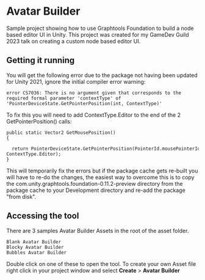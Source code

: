 # Avatar Builder
Sample project showing how to use Graphtools Foundation to build a node based editor UI in Unity.
This project was created for my GameDev Guild 2023 talk on creating a custom node based editor UI.

## Getting it running ##
You will get the following error due to the package not having been updated for Unity 2021, ignore the initial compiler error warning: 
```
error CS7036: There is no argument given that corresponds to the required formal parameter 'contextType' of 'PointerDeviceState.GetPointerPosition(int, ContextType)'
```
To fix this you will need to add ContextType.Editor to the end of the 2 GetPointerPosition() calls:
```
public static Vector2 GetMousePosition()
{
    return PointerDeviceState.GetPointerPosition(PointerId.mousePointerId, ContextType.Editor);
}
```
This will temporarily fix the errors but if the package cache gets re-built you will have to re-do the changes, the easiest way to overcome this is to copy the com.unity.graphtools.foundation-0.11.2-preview directory from the package cache to your Development directory and re-add the package "from disk".

## Accessing the tool ##
There are 3 samples Avatar Builder Assets in the root of the asset folder.
```
Blank Avatar Builder
Blocky Avatar Builder
Bubbles Avatar Builder
```
Double click on one of these to open the tool. To create your own Asset file right click in your project window and select **Create** > **Avatar Builder**
